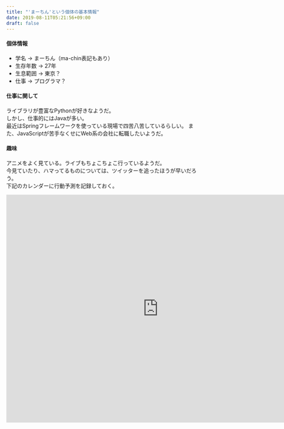 ```yaml
---
title: "'まーちん'という個体の基本情報"
date: 2019-08-11T05:21:56+09:00
draft: false
---
```


#### 個体情報
- 学名 -> まーちん（ma-chin表記もあり）
- 生存年数 -> 27年
- 生息範囲 -> 東京？
- 仕事 -> プログラマ？

#### 仕事に関して
ライブラリが豊富なPythonが好きなようだ。  
しかし、仕事的にはJavaが多い。  
最近はSpringフレームワークを使っている現場で四苦八苦しているらしい。
また、JavaScriptが苦手なくせにWeb系の会社に転職したいようだ。

#### 趣味
アニメをよく見ている。ライブもちょこちょこ行っているようだ。  
今見ていたり、ハマってるものについては、ツイッターを追ったほうが早いだろう。  
下記のカレンダーに行動予測を記録しておく。

<iframe src="https://calendar.google.com/calendar/embed?height=600&amp;wkst=1&amp;bgcolor=%23ffffff&amp;ctz=Asia%2FTokyo&amp;src=cHVlZTZtaTFkYmkxZ3BpaTA3M204bWpwZzRAZ3JvdXAuY2FsZW5kYXIuZ29vZ2xlLmNvbQ&amp;src=MTQ1Z3ZlbG1lcGQ1aDRsajBlZmc3dHF1OWNAZ3JvdXAuY2FsZW5kYXIuZ29vZ2xlLmNvbQ&amp;src=amEuamFwYW5lc2UjaG9saWRheUBncm91cC52LmNhbGVuZGFyLmdvb2dsZS5jb20&amp;color=%237986CB&amp;color=%239E69AF&amp;color=%237CB342&amp;title=行動予測&amp;showPrint=0&amp;showCalendars=0&amp;showTabs=0&amp;showDate=1&amp;showNav=1&amp;showTz=1" style="border-width:0" width="800" height="600" frameborder="0" scrolling="no"></iframe>